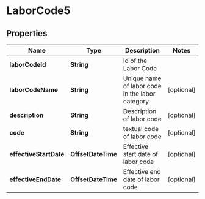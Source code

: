 

# LaborCode5


## Properties

| Name | Type | Description | Notes |
|------------ | ------------- | ------------- | -------------|
|**laborCodeId** | **String** | Id of the Labor Code  |  |
|**laborCodeName** | **String** | Unique name of labor code in the labor category |  [optional] |
|**description** | **String** | Description of labor code |  [optional] |
|**code** | **String** | textual code of labor code |  [optional] |
|**effectiveStartDate** | **OffsetDateTime** | Effective start date of labor code |  [optional] |
|**effectiveEndDate** | **OffsetDateTime** | Effective end date of labor code |  [optional] |



